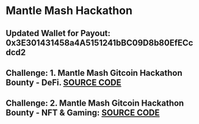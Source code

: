# Mantle Mash Hackathon
## Updated Wallet for Payout: 0x3E301431458a4A5151241bBC09D8b80EfECcdcd2

## Challenge: 1. Mantle Mash Gitcoin Hackathon Bounty - DeFi. [SOURCE CODE](https://github.com/Agin-DropDisco/Mantle-Hackathon/tree/main/Mantle%20Mash%20-%20Gitcoin%20Hackathon%20Bounty%20-%20DeFi)


## Challenge: 2. Mantle Mash Gitcoin Hackathon Bounty - NFT & Gaming: [SOURCE CODE](https://github.com/Agin-DropDisco/Mantle-Hackathon/tree/main/Mantle%20Mash%20-%20Gitcoin%20Hackathon%20Bounty%20-%20NFT%20%26%20Gaming)

